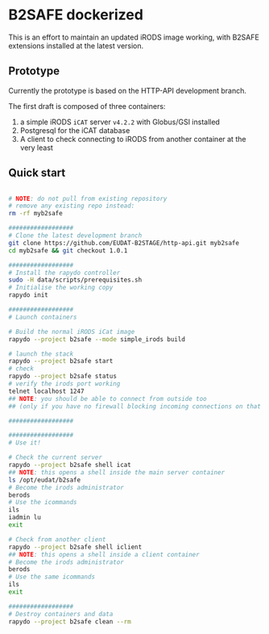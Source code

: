 
# B2SAFE dockerized

This is an effort to maintain an updated iRODS image working,
with B2SAFE extensions installed at the latest version.

## Prototype

Currently the prototype is based on the HTTP-API development branch.

The first draft is composed of three containers: 

1. a simple iRODS `iCAT` server `v4.2.2` with Globus/GSI installed
2. Postgresql for the iCAT database
3. A client to check connecting to iRODS from another container at the very least

## Quick start

```bash

# NOTE: do not pull from existing repository
# remove any existing repo instead:
rm -rf myb2safe

##################
# Clone the latest development branch
git clone https://github.com/EUDAT-B2STAGE/http-api.git myb2safe
cd myb2safe && git checkout 1.0.1

##################
# Install the rapydo controller
sudo -H data/scripts/prerequisites.sh
# Initialise the working copy
rapydo init

##################
# Launch containers

# Build the normal iRODS iCat image
rapydo --project b2safe --mode simple_irods build

# launch the stack
rapydo --project b2safe start
# check
rapydo --project b2safe status
# verify the irods port working
telnet localhost 1247
## NOTE: you should be able to connect from outside too
## (only if you have no firewall blocking incoming connections on that port)

##################

##################
# Use it!

# Check the current server
rapydo --project b2safe shell icat
## NOTE: this opens a shell inside the main server container
ls /opt/eudat/b2safe
# Become the irods administrator
berods
# Use the icommands
ils
iadmin lu
exit

# Check from another client
rapydo --project b2safe shell iclient
## NOTE: this opens a shell inside a client container
# Become the irods administrator
berods
# Use the same icommands
ils
exit

##################
# Destroy containers and data
rapydo --project b2safe clean --rm
```
